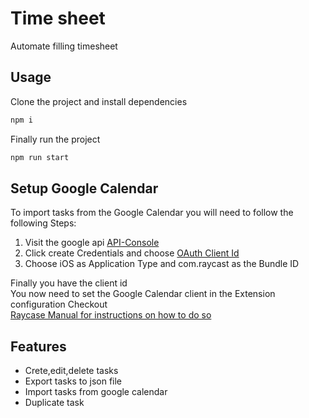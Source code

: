# Time sheet

Automate filling timesheet

## Usage

Clone the project and install dependencies

```bash
npm i
```

Finally run the project

```bash
npm run start 
```

## Setup Google Calendar

To import tasks from the Google Calendar you will need to follow the following Steps:

<ol>
    <li> Visit the google api
        <a href="https://console.cloud.google.com/apis/credentials">API-Console</a>
    </li>
    <li> Click create Credentials and choose <u>OAuth Client Id</u> </li>
    <li> Choose iOS as Application Type and com.raycast as the Bundle ID </li>
</ol>
Finally you have the client id <br>
You now need to set the Google Calendar client in the Extension configuration 
Checkout <br>
<a href="https://manual.raycast.com/preferences">Raycase Manual for instructions on how to do so</a> 


## Features
 * Crete,edit,delete tasks
 * Export tasks to json file
 * Import tasks from google calendar
 * Duplicate task 
